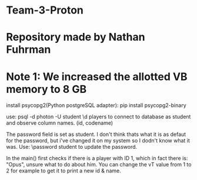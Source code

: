 # Team-3-Proton
# Repository made by Nathan Fuhrman
# Note 1: We increased the allotted VB memory to 8 GB


install psycopg2(Python postgreSQL adapter):
pip install psycopg2-binary

use:
psql -d photon -U student
\d players
to connect to database as student and observe column names. (id, codename)

The password field is set as student. I don't think thats what it is as defaut for the password, but i've changed it on my system so I dodn't know what it was.
Use:
\password student
to update the password.

In the main() first checks if there is a player with ID 1, which in fact there is: "Opus", unsure what to do about him. You can change the vT value from 1 to 2 for example to get it to print a new id & name.
